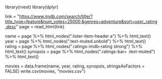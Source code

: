 library(rvest)
library(dplyr)

link = "https://www.imdb.com/search/title/?title_type=feature&num_votes=25000,&genres=adventure&sort=user_rating,desc"
page = read_html(link)

name = page %>% html_nodes(".lister-item-header a") %>% html_text()
year = page %>% html_nodes(".text-muted.unbold") %>% html_text()
rating = page %>% html_nodes(".ratings-imdb-rating strong") %>% html_text()
synopsis = page %>% html_nodes(".ratings-bar+ .text-muted") %>% html_text()

movies = data.frame(name, year, rating, synopsis, stringsAsFactors = FALSE)
write.csv(movies, "movies.csv")
